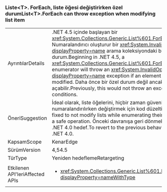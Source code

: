 ### <a name="listlttgtforeach-can-throw-exception-when-modifying-list-item"></a><span data-ttu-id="ee9f0-101">Liste&lt;T&gt;. ForEach, liste öğesi değiştirirken özel durum</span><span class="sxs-lookup"><span data-stu-id="ee9f0-101">List&lt;T&gt;.ForEach can throw exception when modifying list item</span></span>

|   |   |
|---|---|
|<span data-ttu-id="ee9f0-102">Ayrıntılar</span><span class="sxs-lookup"><span data-stu-id="ee9f0-102">Details</span></span>|<span data-ttu-id="ee9f0-103">.NET 4.5 içinde başlayan bir <xref:System.Collections.Generic.List%601.ForEach(System.Action{%600})> Numaralandırıcı oluşturur bir <xref:System.InvalidOperationException?displayProperty=name> arama koleksiyondaki bir öğe değiştirilirse özel durum.</span><span class="sxs-lookup"><span data-stu-id="ee9f0-103">Beginning in .NET 4.5, a <xref:System.Collections.Generic.List%601.ForEach(System.Action{%600})> enumerator will throw an <xref:System.InvalidOperationException?displayProperty=name> exception if an element in the calling collection is modified.</span></span> <span data-ttu-id="ee9f0-104">Daha önce bir özel durum değil ancak yarış durumları için yol açabilir.</span><span class="sxs-lookup"><span data-stu-id="ee9f0-104">Previously, this would not throw an exception but could lead to race conditions.</span></span>|
|<span data-ttu-id="ee9f0-105">Öneri</span><span class="sxs-lookup"><span data-stu-id="ee9f0-105">Suggestion</span></span>|<span data-ttu-id="ee9f0-106">İdeal olarak, liste öğelerini, hiçbir zaman güvenli bir işlem olduğundan numaralandırılırken değiştirmek için kod düzeltilmelidir.</span><span class="sxs-lookup"><span data-stu-id="ee9f0-106">Ideally, code should be fixed to not modify lists while enumerating their elements because that is never a safe operation.</span></span> <span data-ttu-id="ee9f0-107">Önceki davranışa geri dönmek için yine de bir uygulamayı .NET 4.0 hedef.</span><span class="sxs-lookup"><span data-stu-id="ee9f0-107">To revert to the previous behavior, though, an app may target .NET 4.0.</span></span>|
|<span data-ttu-id="ee9f0-108">Kapsam</span><span class="sxs-lookup"><span data-stu-id="ee9f0-108">Scope</span></span>|<span data-ttu-id="ee9f0-109">Kenar</span><span class="sxs-lookup"><span data-stu-id="ee9f0-109">Edge</span></span>|
|<span data-ttu-id="ee9f0-110">Sürüm</span><span class="sxs-lookup"><span data-stu-id="ee9f0-110">Version</span></span>|<span data-ttu-id="ee9f0-111">4,5</span><span class="sxs-lookup"><span data-stu-id="ee9f0-111">4.5</span></span>|
|<span data-ttu-id="ee9f0-112">Tür</span><span class="sxs-lookup"><span data-stu-id="ee9f0-112">Type</span></span>|<span data-ttu-id="ee9f0-113">Yeniden hedefleme</span><span class="sxs-lookup"><span data-stu-id="ee9f0-113">Retargeting</span></span>|
|<span data-ttu-id="ee9f0-114">Etkilenen API'leri</span><span class="sxs-lookup"><span data-stu-id="ee9f0-114">Affected APIs</span></span>|<ul><li><xref:System.Collections.Generic.List%601.ForEach(System.Action{%600})?displayProperty=nameWithType></li></ul>|

